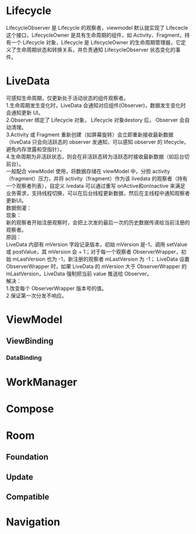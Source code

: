 # Lifecycle
LifecycleObserver 是 Lifecycle 的观察者，viewmodel 默认就实现了 Lifececle 这个接口，LifecycleOwner 是具有生命周期的组件，如 Activity、Fragment，持有一个 Lifecycle 对象，Lifecycle 是 LifecycleOwner 的生命周期管理器，它定义了生命周期状态和转换关系，并负责通知 LifecycleObserver 状态变化的事件。
# LiveData
可感知生命周期，仅更新处于活动状态的组件观察者。  
1.生命周期发生变化时，LiveData 会通知对应组件(Observer)，数据发生变化时会通知更新 UI。  
2.Observer 绑定了 Lifecycle 对象， Lifecycle 对象destory 后， Observer 会自动清理。  
3.Activity 或 Fragment 重新创建（如屏幕旋转）会立即重新接收最新数据（liveData 只会向活跃态的 observer 发通知，可以感知 observer 的 lifecycle，避免内存泄露和空指针）。  
4.生命周期为非活跃状态，则会在非活跃态转为活跃态时接收最新数据（如后台切前台）。  
一般配合 viewModel 使用，将数据存储在 viewModel 中，分担 activity（fragment）压力，并将 activity（fragment）作为该 livedata 的观察者（持有一个观察者列表），自定义 ivedata 可以通过重写 onActive和onInactive 来满足业务需求，支持线程切换，可以在后台线程更新数据，然后在主线程中通知观察者更新UI。  
数据倒灌：  
现象：  
新的观察者开始注册观察时，会把上次发的最后一次的历史数据传递给当前注册的观察者。  
原因：  
LiveData 内部有 mVersion 字段记录版本，初始 mVersion 是-1，调用 setValue 或 postValue，其 mVersion 会 + 1；对于每一个观察者 ObserverWrapper，初始 mLastVersion 也为 -1，新注册的观察者 mLastVersion 为 -1； LiveData 设置 ObserverWrapper 时，如果 LiveData 的 mVersion 大于 ObserverWrapper 的 mLastVersion，LiveData 强制把当前 value 推送给 Observer。  
解决：  
1.改变每个 ObserverWrapper 版本号的值。  
2.保证第一次分发不响应。  
# ViewModel
## ViewBinding
### DataBinding
# WorkManager
# Compose
# Room
## Foundation
## Update
## Compatible
# Navigation
